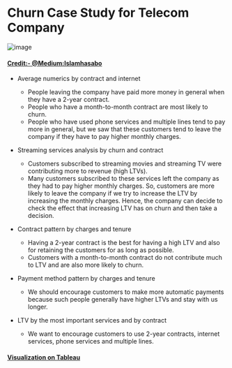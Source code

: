 # Churn Case Study for Telecom Company

![image](https://miro.medium.com/max/456/1*Dvx1j18vyKyvLlIpxzVSmQ.png) 
#### [Credit:-  @Medium:Islamhasabo](https://medium.com/@islamhasabo/predicting-customer-churn-bc76f7760377)



- Average numerics by contract and internet 
    - People leaving the company have paid more money in general when they have a 2-year contract.
    - People who have a month-to-month contract are most likely to churn.
    - People who have used phone services and multiple lines tend to pay more in general, but we saw that these customers tend to leave the company if they have to pay higher monthly charges.

- Streaming services analysis by churn and contract
    - Customers subscribed to streaming movies and streaming TV were contributing more to revenue (high LTVs).
    - Many customers subscribed to these services left the company as they had to pay higher monthly charges. So, customers are more likely to leave the company if we try to increase the LTV by increasing the monthly charges. Hence, the company can decide to check the effect that increasing LTV has on churn and then take a decision.

- Contract pattern by charges and tenure
    - Having a 2-year contract is the best for having a high LTV and also for retaining the customers for as long as possible.
    - Customers with a month-to-month contract do not contribute much to LTV and are also more likely to churn.

- Payment method pattern by charges and tenure
    - We should encourage customers to make more automatic payments because such people generally have higher LTVs and stay with us longer.
- LTV by the most important services and by contract
    - We want to encourage customers to use 2-year contracts, internet services, phone services and multiple lines.


#### [Visualization on Tableau](https://public.tableau.com/views/TelcoChurnCaseStudy/TelcoChurnandLTVAnalysis?:language=en-US&publish=yes&:display_count=n&:origin=viz_share_link)









